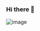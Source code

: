 ### Hi there 👋
![image](https://user-images.githubusercontent.com/66789469/151665369-8b7e2cdd-9e07-4b2c-9b6c-e18f364d7141.png)

<!--
**aashiperun/aashiperun** is a ✨ _special_ ✨ repository because its `README.md` (this file) appears on your GitHub profile.

Here are some ideas to get you started:

- 🔭 I’m currently working on ...
- 🌱 I’m currently learning ...
- 👯 I’m looking to collaborate on ...
- 🤔 I’m looking for help with ...
- 💬 Ask me about ...
- 📫 How to reach me: ...
- 😄 Pronouns: ...
- ⚡ Fun fact: ...
-->
